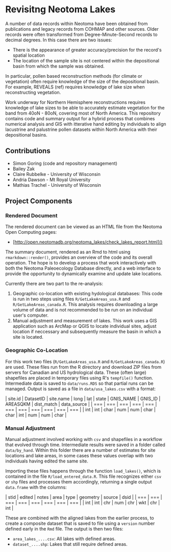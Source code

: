 # Revisitng Neotoma Lakes

A number of data records within Neotoma have been obtained from publications and legacy records from COHMAP and other sources.  Older records were often transformed from Degree-Minute-Second records to decimal degrees.  In this case there are two issues:

  * There is the appearance of greater accuracy/precision for the record's spatial location
  * The location of the sample site is not centered within the depositional basin from which the sample was obtained.
  
In particular, pollen based reconstruction methods (for climate or vegetation) often require knowledge of the size of the depositional basin.  For example, REVEALS (ref) requires knowledge of lake size when reconstructing vegetation.

Work underway for Northern Hemisphere reconstructions requires knowledge of lake sizes to be able to accurately estimate vegetation for the band from 40oN - 80oN, covering most of North America.  This repository contains code and summary output for a hybrid process that combines numerical analysis and GIS with itterative hand editing by individuals to align lacustrine and palustrine pollen datasets within North America with their depositional basins.

## Contributions

  * Simon Goring (code and repository management)
  * Bailey Zak
  * Claire Rubbelke - University of Wisconsin
  * Andria Dawson - Mt Royal University
  * Mathias Trachel - University of Wisconsin
  
## Project Components

### Rendered Document

The rendered document can be viewed as an HTML file from the Neotoma Open Computing pages:

  * [http://open.neotomadb.org/neotoma_lakes/check_lakes_report.html]()

The summary document, rendered as an Rmd to html using `rmarkdown::render()`, provides an overview of the code and its overall operation.  The hope is to develop a process that work interactively with both the Neotoma Paleoecology Database directly, and a web interface to provide the opportunity to dynamically examine and update lake locations.

Currently there are two part to the re-analysis:

  1.  Geographic co-location with existing hydological databases:  This code is run in two steps using files `R/GetLakeAreas_usa.R` and `R/GetLakeAreas_canada.R`.  This analysis requires downloading a large volume of data and is not recommended to be run on an individual user's computer.
  2.  Manual adjustment and measurement of lakes.  This work uses a GIS application such as ArcMap or QGIS to locate individual sites, adjust location if neccessary and subsequently measure the basin in which a site is located.
  
### Geographic Co-Location

For this work two files (`R/GetLakeAreas_usa.R` and `R/GetLakeAreas_canada.R`) are used.  These files run from the R directory and download ZIP files from servers for Canadian and US hydrological data.  These (often large) shapefiles are placed in temporary files using R's `tempfile()` function.  Intermediate data is saved to `data/runs.RDS` so that partial runs can be managed.  Output is saved as a file in `data/usa_lakes.csv` with a format:

| site.id | DatasetID | site.name | long | lat | state | GNIS_NAME | GNIS_ID | AREASQKM | dist_match | data_source |
| === | === | === | === | === | === | === | === | === | === | === |
| int | int | char | num | num | char | char | int | num | num | char |

### Manual Adjustment

Manual adjustment involved working with `csv` and shapefiles in a workflow that evolved through time.  Intermediate results were saved in a folder called `data/by_hand`.  Within this folder there are a number of estimates for site locations and lake areas, in some cases these values overlap with two individuals having edited the same site.

Importing these files happens through the function `load_lakes()`, which is contained in the file `R/load_entered_data.R`.  This file recognizes either `csv` or `shp` files and processes them accordingly, returning a single output `data.frame` with the columns:

| stid | edited | notes | area | type | geometry | source | dsid |
| === | === | === | === | === | === | === | === |
| int | int | chr | num | chr | wkt | chr | int |

These are combined with the aligned lakes from the earlier process, to create a composite dataset that is saved to file using a `version` number defined early in the `Rmd` file.  The output is then two files:

  * `area_lakes_....csv`: All lakes with defined areas.
  * `dataset_....shp`: Lakes that still require defined areas.

